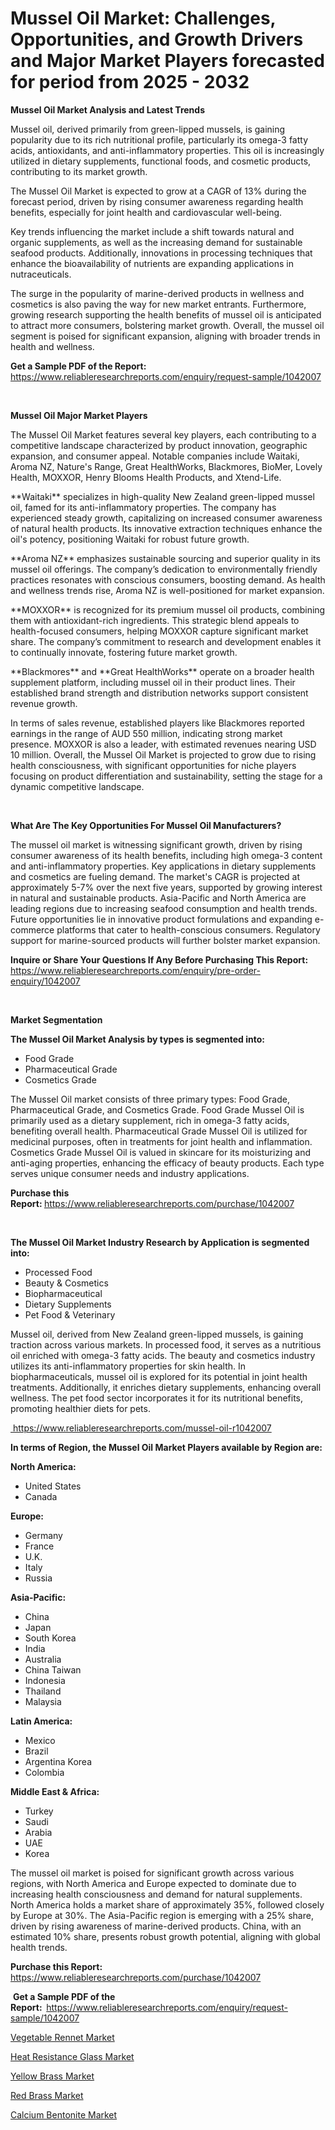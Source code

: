 <p><h1>Mussel Oil Market: Challenges, Opportunities, and Growth Drivers and Major Market Players forecasted for period from 2025 - 2032</h1></p><p><strong>Mussel Oil Market Analysis and Latest Trends</strong></p>
<p><p>Mussel oil, derived primarily from green-lipped mussels, is gaining popularity due to its rich nutritional profile, particularly its omega-3 fatty acids, antioxidants, and anti-inflammatory properties. This oil is increasingly utilized in dietary supplements, functional foods, and cosmetic products, contributing to its market growth. </p><p>The Mussel Oil Market is expected to grow at a CAGR of 13% during the forecast period, driven by rising consumer awareness regarding health benefits, especially for joint health and cardiovascular well-being. </p><p>Key trends influencing the market include a shift towards natural and organic supplements, as well as the increasing demand for sustainable seafood products. Additionally, innovations in processing techniques that enhance the bioavailability of nutrients are expanding applications in nutraceuticals. </p><p>The surge in the popularity of marine-derived products in wellness and cosmetics is also paving the way for new market entrants. Furthermore, growing research supporting the health benefits of mussel oil is anticipated to attract more consumers, bolstering market growth. Overall, the mussel oil segment is poised for significant expansion, aligning with broader trends in health and wellness.</p></p>
<p><strong>Get a Sample PDF of the Report:&nbsp;</strong> <a href="https://www.reliableresearchreports.com/enquiry/request-sample/1042007?utm_campaign=118&utm_medium=2&utm_source=Github&utm_content=ia&utm_term=31032025&utm_id=mussel-oil">https://www.reliableresearchreports.com/enquiry/request-sample/1042007</a></p>
<p>&nbsp;</p>
<p><strong>Mussel Oil Major Market Players</strong></p>
<p><p>The Mussel Oil Market features several key players, each contributing to a competitive landscape characterized by product innovation, geographic expansion, and consumer appeal. Notable companies include Waitaki, Aroma NZ, Nature's Range, Great HealthWorks, Blackmores, BioMer, Lovely Health, MOXXOR, Henry Blooms Health Products, and Xtend-Life.</p><p>**Waitaki** specializes in high-quality New Zealand green-lipped mussel oil, famed for its anti-inflammatory properties. The company has experienced steady growth, capitalizing on increased consumer awareness of natural health products. Its innovative extraction techniques enhance the oil's potency, positioning Waitaki for robust future growth.</p><p>**Aroma NZ** emphasizes sustainable sourcing and superior quality in its mussel oil offerings. The company’s dedication to environmentally friendly practices resonates with conscious consumers, boosting demand. As health and wellness trends rise, Aroma NZ is well-positioned for market expansion.</p><p>**MOXXOR** is recognized for its premium mussel oil products, combining them with antioxidant-rich ingredients. This strategic blend appeals to health-focused consumers, helping MOXXOR capture significant market share. The company’s commitment to research and development enables it to continually innovate, fostering future market growth.</p><p>**Blackmores** and **Great HealthWorks** operate on a broader health supplement platform, including mussel oil in their product lines. Their established brand strength and distribution networks support consistent revenue growth.</p><p>In terms of sales revenue, established players like Blackmores reported earnings in the range of AUD 550 million, indicating strong market presence. MOXXOR is also a leader, with estimated revenues nearing USD 10 million. Overall, the Mussel Oil Market is projected to grow due to rising health consciousness, with significant opportunities for niche players focusing on product differentiation and sustainability, setting the stage for a dynamic competitive landscape.</p></p>
<p>&nbsp;</p>
<p><strong>What Are The Key Opportunities For Mussel Oil Manufacturers?</strong></p>
<p><p>The mussel oil market is witnessing significant growth, driven by rising consumer awareness of its health benefits, including high omega-3 content and anti-inflammatory properties. Key applications in dietary supplements and cosmetics are fueling demand. The market's CAGR is projected at approximately 5-7% over the next five years, supported by growing interest in natural and sustainable products. Asia-Pacific and North America are leading regions due to increasing seafood consumption and health trends. Future opportunities lie in innovative product formulations and expanding e-commerce platforms that cater to health-conscious consumers. Regulatory support for marine-sourced products will further bolster market expansion.</p></p>
<p><strong>Inquire or Share Your Questions If Any Before Purchasing This Report:</strong> <a href="https://www.reliableresearchreports.com/enquiry/pre-order-enquiry/1042007?utm_campaign=118&utm_medium=2&utm_source=Github&utm_content=ia&utm_term=31032025&utm_id=mussel-oil">https://www.reliableresearchreports.com/enquiry/pre-order-enquiry/1042007</a></p>
<p>&nbsp;</p>
<p><strong>Market Segmentation</strong></p>
<p><strong>The Mussel Oil Market Analysis by types is segmented into:</strong></p>
<p><ul><li>Food Grade</li><li>Pharmaceutical Grade</li><li>Cosmetics Grade</li></ul></p>
<p><p>The Mussel Oil market consists of three primary types: Food Grade, Pharmaceutical Grade, and Cosmetics Grade. Food Grade Mussel Oil is primarily used as a dietary supplement, rich in omega-3 fatty acids, benefiting overall health. Pharmaceutical Grade Mussel Oil is utilized for medicinal purposes, often in treatments for joint health and inflammation. Cosmetics Grade Mussel Oil is valued in skincare for its moisturizing and anti-aging properties, enhancing the efficacy of beauty products. Each type serves unique consumer needs and industry applications.</p></p>
<p><strong>Purchase this Report:&nbsp;</strong><a href="https://www.reliableresearchreports.com/purchase/1042007?utm_campaign=118&utm_medium=2&utm_source=Github&utm_content=ia&utm_term=31032025&utm_id=mussel-oil">https://www.reliableresearchreports.com/purchase/1042007</a></p>
<p>&nbsp;</p>
<p><strong>The Mussel Oil Market Industry Research by Application is segmented into:</strong></p>
<p><ul><li>Processed Food</li><li>Beauty & Cosmetics</li><li>Biopharmaceutical</li><li>Dietary Supplements</li><li>Pet Food & Veterinary</li></ul></p>
<p><p>Mussel oil, derived from New Zealand green-lipped mussels, is gaining traction across various markets. In processed food, it serves as a nutritious oil enriched with omega-3 fatty acids. The beauty and cosmetics industry utilizes its anti-inflammatory properties for skin health. In biopharmaceuticals, mussel oil is explored for its potential in joint health treatments. Additionally, it enriches dietary supplements, enhancing overall wellness. The pet food sector incorporates it for its nutritional benefits, promoting healthier diets for pets.</p></p>
<p><a href="https://www.reliableresearchreports.com/mussel-oil-r1042007?utm_campaign=118&utm_medium=2&utm_source=Github&utm_content=ia&utm_term=31032025&utm_id=mussel-oil">&nbsp;https://www.reliableresearchreports.com/mussel-oil-r1042007</a></p>
<p><strong>In terms of Region, the Mussel Oil Market Players available by Region are:</strong></p>
<p>
    <p> <strong> North America: </strong>
        <ul>
            <li>United States</li>
            <li>Canada</li>
        </ul>
        </p> 
    <p> <strong> Europe: </strong>
        <ul>
            <li>Germany</li>
            <li>France</li>
            <li>U.K.</li>
            <li>Italy</li>
            <li>Russia</li>
        </ul>
        </p> 
    <p> <strong> Asia-Pacific: </strong>
        <ul>
            <li>China</li>
            <li>Japan</li>
            <li>South Korea</li>
            <li>India</li>
            <li>Australia</li>
            <li>China Taiwan</li>
            <li>Indonesia</li>
            <li>Thailand</li>
            <li>Malaysia</li>
        </ul>
        </p> 
    <p> <strong> Latin America: </strong>
        <ul>
            <li>Mexico</li>
            <li>Brazil</li>
            <li>Argentina Korea</li>
            <li>Colombia</li>
        </ul>
        </p> 
    <p> <strong> Middle East & Africa: </strong>
        <ul>
            <li>Turkey</li>
            <li>Saudi</li>
            <li>Arabia</li>
            <li>UAE</li>
            <li>Korea</li>
        </ul>
    </p>
    </p>
<p><p>The mussel oil market is poised for significant growth across various regions, with North America and Europe expected to dominate due to increasing health consciousness and demand for natural supplements. North America holds a market share of approximately 35%, followed closely by Europe at 30%. The Asia-Pacific region is emerging with a 25% share, driven by rising awareness of marine-derived products. China, with an estimated 10% share, presents robust growth potential, aligning with global health trends.</p></p>
<p><strong>Purchase this Report: </strong><a href="https://www.reliableresearchreports.com/purchase/1042007?utm_campaign=118&utm_medium=2&utm_source=Github&utm_content=ia&utm_term=31032025&utm_id=mussel-oil">https://www.reliableresearchreports.com/purchase/1042007</a></p>
<p>&nbsp;<strong>Get a Sample PDF of the Report:&nbsp;&nbsp;</strong><a href="https://www.reliableresearchreports.com/enquiry/request-sample/1042007?utm_campaign=118&utm_medium=2&utm_source=Github&utm_content=ia&utm_term=31032025&utm_id=mussel-oil">https://www.reliableresearchreports.com/enquiry/request-sample/1042007</a></p>
<p><strong></strong></p>
<p><p><a href="https://github.com/adelanwkadua/Market-Research-Report-List-1/blob/main/vegetable-rennet-market.md?utm_campaign=118&utm_medium=2&utm_source=Github&utm_content=ia&utm_term=31032025&utm_id=mussel-oil">Vegetable Rennet Market</a></p><p><a href="https://github.com/baheraennika/Market-Research-Report-List-1/blob/main/heat-resistance-glass-market.md?utm_campaign=118&utm_medium=2&utm_source=Github&utm_content=ia&utm_term=31032025&utm_id=mussel-oil">Heat Resistance Glass Market</a></p><p><a href="https://github.com/helmeludu/Market-Research-Report-List-1/blob/main/yellow-brass-market.md?utm_campaign=118&utm_medium=2&utm_source=Github&utm_content=ia&utm_term=31032025&utm_id=mussel-oil">Yellow Brass Market</a></p><p><a href="https://github.com/elroddrewspm/Market-Research-Report-List-1/blob/main/red-brass-market.md?utm_campaign=118&utm_medium=2&utm_source=Github&utm_content=ia&utm_term=31032025&utm_id=mussel-oil">Red Brass Market</a></p><p><a href="https://github.com/mokeleveisel/Market-Research-Report-List-1/blob/main/calcium-bentonite-market.md?utm_campaign=118&utm_medium=2&utm_source=Github&utm_content=ia&utm_term=31032025&utm_id=mussel-oil">Calcium Bentonite Market</a></p></p>